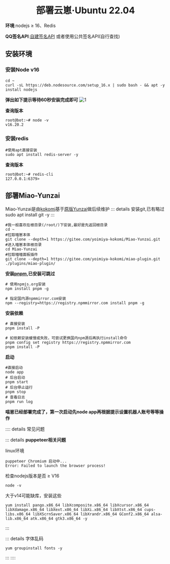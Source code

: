 # <center>部署云崽·Ubuntu 22.04</center>

**环境**:nodejs ≥ 16、Redis

**QQ签名API**:[自建签名API](./qsignx) 或者使用公共签名API(自行查找)

## 安装环境

### 安装Node v16

```
cd ~
curl -sL https://deb.nodesource.com/setup_16.x | sudo bash - && apt -y install nodejs
```
**弹出如下提示等待60秒安装完成即可**
![1](https://image.hexokina.cn/file/47f8e80b91cd574626af1.png)

**查询版本**
```
root@bot:~# node -v
v16.20.2
```
### 安装redis

```
#使用apt直接安装
sudo apt install redis-server -y
```

**查询版本**
```
root@bot:~# redis-cli
127.0.0.1:6379> 
```

## 部署Miao-Yunzai
Miao-Yunzai是由[kokomi](https://gitee.com/yoimiya-kokomi/Miao-Yunzai)基于[原版Yunzai](https://github.com/Le-niao/Yunzai-Bot)做后续维护
::: details 安装git,已有略过
sudo apt install git -y
:::

````
#我一般喜欢在根目录(/root/)下安装,最好是先返回根目录
cd ~
#拉取喵崽本体
git clone --depth=1 https://gitee.com/yoimiya-kokomi/Miao-Yunzai.git
#进入喵崽本体根目录
cd Miao-Yunzai 
#拉取喵喵面板插件
git clone --depth=1 https://gitee.com/yoimiya-kokomi/miao-plugin.git ./plugins/miao-plugin/

````

**安装[pnpm](https://pnpm.io/zh/installation),已安装可跳过**

````
# 使用npmjs.org安装
npm install pnpm -g

# 指定国内源npmmirror.com安装
npm --registry=https://registry.npmmirror.com install pnpm -g
````

**安装依赖**

````
# 直接安装
pnpm install -P

# 如依赖安装缓慢或失败，可尝试更换国内npm源后再执行install命令
pnpm config set registry https://registry.npmmirror.com
pnpm install -P
````

**启动**

````
#直接启动
node app
# 后台启动
pnpm start
# 后台停止运行
pnpm stop
# 查看日志
pnpm run log
````

**喵崽已经部署完成了，第一次启动先node app再根据提示设置机器人账号等等操作**

:::: details 常见问题

::: details **puppeteer相关问题**

linux环境   
````
puppeteer Chromium 启动中...
Error: Failed to launch the browser process!
````

检查nodejs版本是否 ≥ V16

````
node -v
````

大于v14可能缺库，安装这些

````
yum install pango.x86_64 libXcomposite.x86_64 libXcursor.x86_64 libXdamage.x86_64 libXext.x86_64 libXi.x86_64 libXtst.x86_64 cups-libs.x86_64 libXScrnSaver.x86_64 libXrandr.x86_64 GConf2.x86_64 alsa-lib.x86_64 atk.x86_64 gtk3.x86_64 -y
````
:::


::: details 字体乱码
````
yum groupinstall fonts -y
````
:::
::::